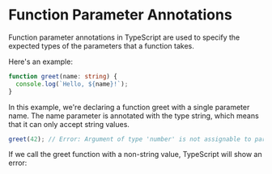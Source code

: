 # Function Parameter Annotations

Function parameter annotations in TypeScript are used to specify the expected types of the parameters that a function takes.

Here's an example:

```ts
function greet(name: string) {
  console.log(`Hello, ${name}!`);
}
```

In this example, we're declaring a function greet with a single parameter name. The name parameter is annotated with the type string, which means that it can only accept string values.

```ts
greet(42); // Error: Argument of type 'number' is not assignable to parameter of type 'string'.
```

If we call the greet function with a non-string value, TypeScript will show an error:

